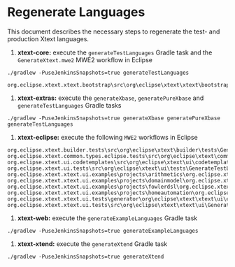 # Regenerate Languages

This document describes the necessary steps to regenerate the test- and production Xtext languages.

1. **xtext-core:** execute the `generateTestLanguages` Gradle task and the `GenerateXtext.mwe2` MWE2 workflow in Eclipse 
```
./gradlew -PuseJenkinsSnapshots=true generateTestLanguages
```
```
org.eclipse.xtext.xtext.bootstrap\src\org\eclipse\xtext\xtext\bootstrap\GenerateXtext.mwe2
```

1. **xtext-extras:** execute the `generateXbase`, `generatePureXbase` and `generateTestLanguages` Gradle tasks
```
./gradlew -PuseJenkinsSnapshots=true generateXbase generatePureXbase generateTestLanguages
```

1. **xtext-eclipse:** execute the following `MWE2` workflows in Eclipse
```
org.eclipse.xtext.builder.tests\src\org\eclipse\xtext\builder\tests\GenerateBuilderTestLanguages.mwe2
org.eclipse.xtext.common.types.eclipse.tests\src\org\eclipse\xtext\common\types\xtext\ui\GenerateTypesTestLanguages.mwe2
org.eclipse.xtext.ui.codetemplates\src\org\eclipse\xtext\ui\codetemplates\GenerateCodetemplateLanguages.mwe2
org.eclipse.xtext.ui.tests\src\org\eclipse\xtext\ui\tests\GenerateTestLanguages.mwe2
org.eclipse.xtext.xtext.ui.examples\projects\arithmetics\org.eclipse.xtext.example.arithmetics\src\org\eclipse\xtext\example\arithmetics\GenerateArithmetics.mwe2
org.eclipse.xtext.xtext.ui.examples\projects\domainmodel\org.eclipse.xtext.example.domainmodel\src\org\eclipse\xtext\example\domainmodel\GenerateDomainmodel.mwe2
org.eclipse.xtext.xtext.ui.examples\projects\fowlerdsl\org.eclipse.xtext.example.fowlerdsl\src\org\eclipse\xtext\example\fowlerdsl\GenerateStatemachine.mwe2
org.eclipse.xtext.xtext.ui.examples\projects\homeautomation\org.eclipse.xtext.example.homeautomation\src\org\eclipse\xtext\example\homeautomation\GenerateRuleEngine.mwe2
org.eclipse.xtext.xtext.ui.tests\generator\org\eclipse\xtext\xtext\ui\ecore2xtext\GenerateEcore2XtextTestGrammar.mwe2
org.eclipse.xtext.xtext.ui.tests\src\org\eclipse\xtext\xtext\ui\GenerateTestLanguages.mwe2
```

1. **xtext-web:** execute the `generateExampleLanguages` Gradle task
```
./gradlew -PuseJenkinsSnapshots=true generateExampleLanguages
```

1. **xtext-xtend:** execute the `generateXtend` Gradle task
```
./gradlew -PuseJenkinsSnapshots=true generateXtend
```
